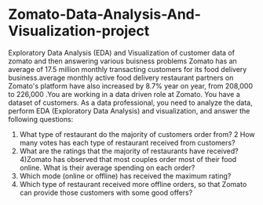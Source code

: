 # Zomato-Data-Analysis-And-Visualization-project
Exploratory Data Analysis (EDA) and Visualization of customer data of zomato and then answering various buisness problems 
Zomato has an average of 17.5 million monthly transacting customers for its food delivery business.average monthly active food delivery restaurant partners on Zomato's platform have also increased by 8.7% year on year, from 208,000 to 226,000 .You are working in a data driven role at Zomato. You have a dataset of customers. As a data professional, you need to analyze the data, perform EDA (Exploratory Data Analysis) and visualization, and answer the following questions:
1) What type of restaurant do the majority of customers order from?
2 How many votes has each type of restaurant received from customers?
3) What are the ratings that the majority of restaurants have received?
4)Zomato has observed that most couples order most of their food online. What is their
average spending on each order?
5) Which mode (online or offline) has received the maximum rating?
6) Which type of restaurant received more offline orders, so that Zomato can provide those
customers with some good offers?
